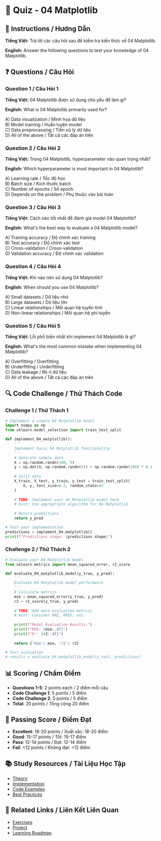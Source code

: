 # 🧠 Quiz - 04 Matplotlib

## 📝 Instructions / Hướng Dẫn

**Tiếng Việt:** Trả lời các câu hỏi sau để kiểm tra kiến thức về 04 Matplotlib.

**English:** Answer the following questions to test your knowledge of 04 Matplotlib.

## ❓ Questions / Câu Hỏi

### Question 1 / Câu Hỏi 1
**Tiếng Việt:** 04 Matplotlib được sử dụng chủ yếu để làm gì?

**English:** What is 04 Matplotlib primarily used for?

A) Data visualization / Minh họa dữ liệu  
B) Model training / Huấn luyện model  
C) Data preprocessing / Tiền xử lý dữ liệu  
D) All of the above / Tất cả các đáp án trên

### Question 2 / Câu Hỏi 2
**Tiếng Việt:** Trong 04 Matplotlib, hyperparameter nào quan trọng nhất?

**English:** Which hyperparameter is most important in 04 Matplotlib?

A) Learning rate / Tốc độ học  
B) Batch size / Kích thước batch  
C) Number of epochs / Số epoch  
D) Depends on the problem / Phụ thuộc vào bài toán

### Question 3 / Câu Hỏi 3
**Tiếng Việt:** Cách nào tốt nhất để đánh giá model 04 Matplotlib?

**English:** What's the best way to evaluate a 04 Matplotlib model?

A) Training accuracy / Độ chính xác training  
B) Test accuracy / Độ chính xác test  
C) Cross-validation / Cross-validation  
D) Validation accuracy / Độ chính xác validation

### Question 4 / Câu Hỏi 4
**Tiếng Việt:** Khi nào nên sử dụng 04 Matplotlib?

**English:** When should you use 04 Matplotlib?

A) Small datasets / Dữ liệu nhỏ  
B) Large datasets / Dữ liệu lớn  
C) Linear relationships / Mối quan hệ tuyến tính  
D) Non-linear relationships / Mối quan hệ phi tuyến

### Question 5 / Câu Hỏi 5
**Tiếng Việt:** Lỗi phổ biến nhất khi implement 04 Matplotlib là gì?

**English:** What's the most common mistake when implementing 04 Matplotlib?

A) Overfitting / Overfitting  
B) Underfitting / Underfitting  
C) Data leakage / Rò rỉ dữ liệu  
D) All of the above / Tất cả các đáp án trên

## 🔍 Code Challenge / Thử Thách Code

### Challenge 1 / Thử Thách 1
```python
# Implement a simple 04 Matplotlib model
import numpy as np
from sklearn.model_selection import train_test_split

def implement_04_matplotlib():
    '''
    Implement basic 04 Matplotlib functionality
    '''
    # Generate sample data
    X = np.random.randn(100, 5)
    y = np.dot(X, np.random.randn(5)) + np.random.randn(100) * 0.1
    
    # Split data
    X_train, X_test, y_train, y_test = train_test_split(
        X, y, test_size=0.2, random_state=42
    )
    
    # TODO: Implement your 04 Matplotlib model here
    # Hint: Use appropriate algorithm for 04 Matplotlib
    
    # Return predictions
    return y_pred

# Test your implementation
predictions = implement_04_matplotlib()
print(f"Predictions shape: {predictions.shape}")
```

### Challenge 2 / Thử Thách 2
```python
# Evaluate your 04 Matplotlib model
from sklearn.metrics import mean_squared_error, r2_score

def evaluate_04_matplotlib_model(y_true, y_pred):
    '''
    Evaluate 04 Matplotlib model performance
    '''
    # Calculate metrics
    mse = mean_squared_error(y_true, y_pred)
    r2 = r2_score(y_true, y_pred)
    
    # TODO: Add more evaluation metrics
    # Hint: Consider MAE, RMSE, etc.
    
    print(f"Model Evaluation Results:")
    print(f"MSE: {mse:.4f}")
    print(f"R²: {r2:.4f}")
    
    return {'mse': mse, 'r2': r2}

# Test evaluation
# results = evaluate_04_matplotlib_model(y_test, predictions)
```

## 📊 Scoring / Chấm Điểm

- **Questions 1-5**: 2 points each / 2 điểm mỗi câu
- **Code Challenge 1**: 5 points / 5 điểm
- **Code Challenge 2**: 5 points / 5 điểm
- **Total**: 20 points / Tổng cộng 20 điểm

## 🎯 Passing Score / Điểm Đạt

- **Excellent**: 18-20 points / Xuất sắc: 18-20 điểm
- **Good**: 15-17 points / Tốt: 15-17 điểm  
- **Pass**: 12-14 points / Đạt: 12-14 điểm
- **Fail**: <12 points / Không đạt: <12 điểm

## 📚 Study Resources / Tài Liệu Học Tập

- [Theory](./THEORY_04_matplotlib.md)
- [Implementation](./IMPLEMENTATION_04_matplotlib.md)
- [Code Examples](./CODE_EXAMPLES_04_matplotlib.md)
- [Best Practices](./BEST_PRACTICES_04_matplotlib.md)

## 🔗 Related Links / Liên Kết Liên Quan

- [Exercises](./EXERCISES_04_matplotlib.md)
- [Project](./PROJECT_04_matplotlib.md)
- [Learning Roadmap](./LEARNING_ROADMAP_04_matplotlib.md)
